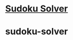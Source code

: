 # [Sudoku Solver](https://www.freecodecamp.org/learn/quality-assurance/quality-assurance-projects/sudoku-solver)
# sudoku-solver
